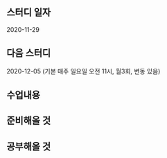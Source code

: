 스터디 일자
------
2020-11-29

다음 스터디
-----
2020-12-05 (기본 매주 일요일 오전 11시, 월3회, 변동 있음)

수업내용
------

준비해올 것
-------


공부해올 것
--------


